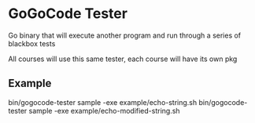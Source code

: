 # GoGoCode Tester

Go binary that will execute another program and run through a series of blackbox tests

All courses will use this same tester, each course will have its own pkg

## Example

bin/gogocode-tester sample -exe example/echo-string.sh
bin/gogocode-tester sample -exe example/echo-modified-string.sh
